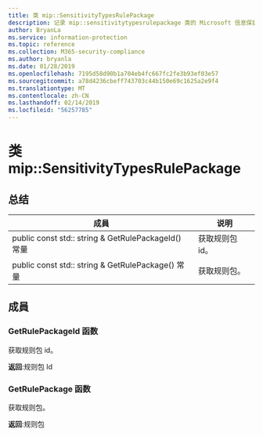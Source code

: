 ```yaml
---
title: 类 mip::SensitivityTypesRulePackage
description: 记录 mip::sensitivitytypesrulepackage 类的 Microsoft 信息保护 (MIP) SDK。
author: BryanLa
ms.service: information-protection
ms.topic: reference
ms.collection: M365-security-compliance
ms.author: bryanla
ms.date: 01/28/2019
ms.openlocfilehash: 7195d58d90b1a704eb4fc667fc2fe3b93ef03e57
ms.sourcegitcommit: a78d4236cbeff743703c44b150e69c1625a2e9f4
ms.translationtype: MT
ms.contentlocale: zh-CN
ms.lasthandoff: 02/14/2019
ms.locfileid: "56257785"
---
```

# <a name="class-mipsensitivitytypesrulepackage"></a>类 mip::SensitivityTypesRulePackage 
  
## <a name="summary"></a>总结
 成員                        | 说明                                
--------------------------------|---------------------------------------------
public const std:: string & GetRulePackageId() 常量  |  获取规则包 id。
public const std:: string & GetRulePackage() 常量  |  获取规则包。
  
## <a name="members"></a>成員
  
### <a name="getrulepackageid-function"></a>GetRulePackageId 函数
获取规则包 id。

  
**返回**:规则包 Id
  
### <a name="getrulepackage-function"></a>GetRulePackage 函数
获取规则包。

  
**返回**:规则包
